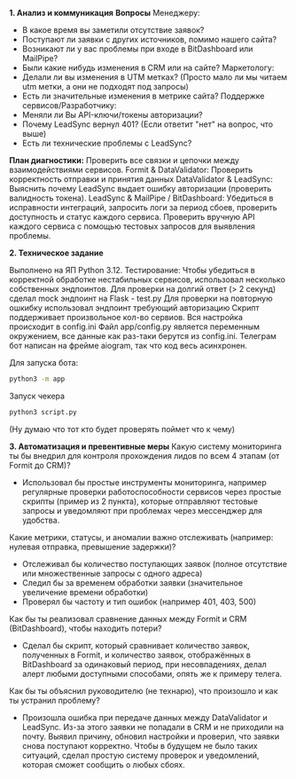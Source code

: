 **1. Анализ и коммуникация**
**Вопросы**
Менеджеру:
- В какое время вы заметили отсутствие заявок?
- Поступают ли заявки с других источников, помимо нашего сайта?
- Возникают ли у вас проблемы при входе в BitDashboard или MailPipe?
- Были какие нибудь изменения в CRM или на сайте?
Маркетологу:
- Делали ли вы изменения в UTM метках? (Просто мало ли мы читаем utm метки, а они не подходят под запросы)
- Есть ли значительные изменения в метрике сайта?
Поддержке сервисов/Разработчику:
- Меняли ли Вы API-ключи/токены авторизации?
- Почему LeadSync вернул 401? (Если ответит "нет" на вопрос, что выше)
- Есть ли технические проблемы с LeadSync?

**План диагностики:**
Проверить все связки и цепочки между взаимодействиями сервисов.
Formit & DataValidator: Проверить корректность отправки и принятия данных
DataValidator & LeadSync: Выяснить почему LeadSync выдает ошибку авторизации (проверить валидность токена). 
LeadSync & MailPipe / BitDashboard: Убедиться в исправности интеграций, запросить логи за период сбоев, проверить доступность и статус каждого сервиса.
Проверить вручную API каждого сервиса с помощью тестовых запросов для выявления проблемы.

**2. Техническое задание**

Выполнено на ЯП Python 3.12.
Тестирование:
Чтобы убедиться в корректной обработке нестабильных сервисов, использовал несколько собственных эндпоинтов.
Для проверки на долгий ответ (> 2 секунд) сделал mock эндпоинт на Flask - test.py
Для проверки на повторную ошкибку использовал эндпоинт требующий авторизацию
Скрипт поддерживает произвольное кол-во сервиов. Вся настройка происходит в config.ini
Файл app/config.py является переменным окружением, все данные как раз-таки берутся из config.ini.
Телеграм бот написан на фрейме aiogram, так что код весь асинхронен.

Для запуска бота:
```bash
python3 -m app
```
Запуск чекера
```bash
python3 script.py
```
(Ну думаю что тот кто будет проверять поймет что к чему)

**3. Автоматизация и превентивные меры**
Какую систему мониторинга ты бы внедрил для контроля прохождения лидов по всем 4 этапам (от Formit до CRM)?
- Использовал бы простые инструменты мониторинга, например регулярные проверки работоспособности сервисов через простые скрипты (пример из 2 пункта), которые отправляют тестовые запросы и уведомляют при проблемах через мессенджер для удобства.

Какие метрики, статусы, и аномалии важно отслеживать (например: нулевая отправка, превышение задержки)?
- Отслеживал бы количество поступающих заявок (полное отсутствие или множественные запросы с одного адреса)
- Следил бы за временем обработки заявки (значительное увеличение времени обработки)
- Проверял бы частоту и тип ошибок (например 401, 403, 500)

Как бы ты реализовал сравнение данных между Formit и CRM (BitDashboard), чтобы находить потери?
- Сделал бы скрипт, который сравнивает количество заявок, полученных в Formit, и количество заявок, отображённых в BitDashboard за одинаковый период, при несовпадениях, делал алерт любыми доступными способами, опять же к примеру телега.

Как бы ты объяснил руководителю (не технарю), что произошло и как ты устранил проблему?
- Произошла ошибка при передаче данных между DataValidator и LeadSync. Из-за этого заявки не попадали в CRM и не приходили на почту. Выявил причину, обновил настройки и проверил, что заявки снова поступают корректно. Чтобы в будущем не было таких ситуаций, сделал простую систему проверок и уведомлений, которая сможет сообщить о любых сбоях.
